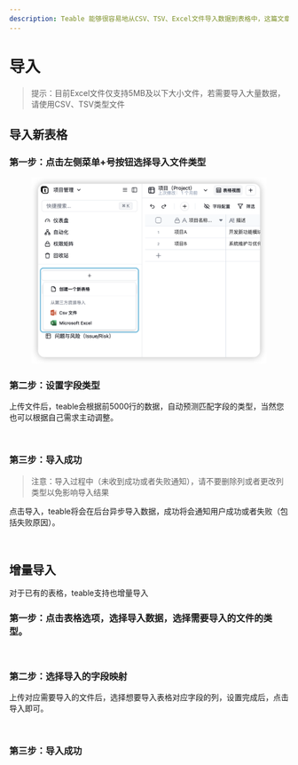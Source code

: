 ```yaml
---
description: Teable 能够很容易地从CSV、TSV、Excel文件导入数据到表格中，这篇文章将会告诉你如何导入表格类文件到表格。
---
```


# 导入

> 提示：目前Excel文件仅支持5MB及以下大小文件，若需要导入大量数据，请使用CSV、TSV类型文件

## 导入新表格

### 第一步：点击左侧菜单+号按钮选择导入文件类型

<figure><img src="../../.gitbook/assets/dao-ru-1.png" alt=""><figcaption></figcaption></figure>

### 第二步：设置字段类型

上传文件后，teable会根据前5000行的数据，自动预测匹配字段的类型，当然您也可以根据自己需求主动调整。

<figure><img src="../../.gitbook/assets/image (80).png" alt=""><figcaption></figcaption></figure>

### 第三步：导入成功

> 注意：导入过程中（未收到成功或者失败通知），请不要删除列或者更改列类型以免影响导入结果

点击导入，teable将会在后台异步导入数据，成功将会通知用户成功或者失败（包括失败原因）。

<figure><img src="../../.gitbook/assets/image (82).png" alt=""><figcaption></figcaption></figure>

## 增量导入

对于已有的表格，teable支持也增量导入

### 第一步：点击表格选项，选择导入数据，选择需要导入的文件的类型。 

<figure><img src="../../.gitbook/assets/image (83).png" alt=""><figcaption></figcaption></figure>

### 第二步：选择导入的字段映射

上传对应需要导入的文件后，选择想要导入表格对应字段的列，设置完成后，点击导入即可。

<figure><img src="../../.gitbook/assets/image (84).png" alt=""><figcaption></figcaption></figure>

### 第三步：导入成功

<figure><img src="../../.gitbook/assets/image (85).png" alt=""><figcaption></figcaption></figure>
